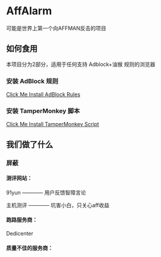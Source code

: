 # AffAlarm

可能是世界上第一个向AFFMAN反击的项目

## 如何食用

本项目分为2部分，适用于任何支持 Adblock+油猴 规则的浏览器

### 安装 AdBlock 规则

[Click Me Install AdBlock Rules](https://github.com/FunctionClub/AffAlarm/raw/master/Rule.txt)

### 安装 TamperMonkey 脚本

[Click Me Install TamperMonkey Script](https://github.com/FunctionClub/AffAlarm/raw/master/AffAlarm.user.js)


## 我们做了什么

### 屏蔽

#### 测评网站：
91yun ———— 用户反馈智障言论

主机测评 ———— 坑害小白，只关心aff收益

#### 跑路服务商：
Dedicenter
#### 质量不佳的服务商：
